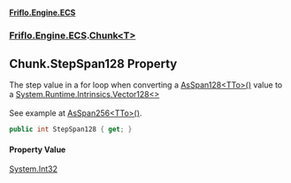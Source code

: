 #### [Friflo.Engine.ECS](index.md 'index')
### [Friflo.Engine.ECS](Friflo.Engine.ECS.md 'Friflo.Engine.ECS').[Chunk&lt;T&gt;](Chunk_T_.md 'Friflo.Engine.ECS.Chunk<T>')

## Chunk<T>.StepSpan128 Property

The step value in a for loop when converting a [AsSpan128&lt;TTo&gt;()](Chunk_T_.AsSpan128_TTo_().md 'Friflo.Engine.ECS.Chunk<T>.AsSpan128<TTo>()') value to a [System.Runtime.Intrinsics.Vector128&lt;&gt;](https://docs.microsoft.com/en-us/dotnet/api/System.Runtime.Intrinsics.Vector128-1 'System.Runtime.Intrinsics.Vector128`1')<br/><br/> See example at [AsSpan256&lt;TTo&gt;()](Chunk_T_.AsSpan256_TTo_().md 'Friflo.Engine.ECS.Chunk<T>.AsSpan256<TTo>()').

```csharp
public int StepSpan128 { get; }
```

#### Property Value
[System.Int32](https://docs.microsoft.com/en-us/dotnet/api/System.Int32 'System.Int32')